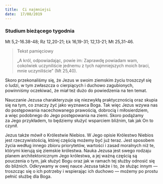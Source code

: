 ```yaml
---
title:  Ci najmniejsi
date:  17/08/2019
---
```


### Studium bieżącego tygodnia
Mt 5,2-16.38-48; Rz 12,20-21; Łk 16,19-31; 12,13-21; Mt 25,31-46.

> <p>Tekst pamięciowy</p>
> „A król, odpowiadając, powie im: Zaprawdę powiadam wam, cokolwiek uczyniliście jednemu z tych najmniejszych moich braci, mnie uczyniliście” (Mt 25,40).

Skoro przekonaliśmy się, że Jezus w swoim ziemskim życiu troszczył się o ludzi, w tym zwłaszcza o cierpiących i duchowo zagubionych, powinniśmy oczekiwać, że miał też dużo do powiedzenia na ten temat.

Nauczanie Jezusa charakteryzuje się niezwykłą praktycznością oraz skupia się na tym, co znaczy żyć jako wyznawca Boga. Tak więc Jezus wzywa nas do postępowania nacechowanego prawością, dobrocią i miłosierdziem, a więc podobnego do Jego postępowania na ziemi. Skoro podążamy za Jego przykładem, to będziemy służyć wsparciem bliźnim, tak jak On to czynił.

Jezus także mówił o Królestwie Niebios. W Jego opisie Królestwo Niebios jest rzeczywistością, której częścią możemy być już teraz. Jest sposobem życia według innego zbioru priorytetów, wartości i zasad moralnych niż te, którymi kierują się ziemskie królestwa. Nauka Jezusa jest swego rodzaju planem architektonicznym Jego królestwa, a jej ważną częścią są pouczenia o tym, jak służyć Bogu oraz jak w ramach tej służby odnosić się do bliźnich. Odkrywamy w owej nauce Jezusa także i to, że służąc innym — troszcząc się o ich potrzeby i wspierając ich duchowo — możemy po prostu pełnić służbę dla Boga.